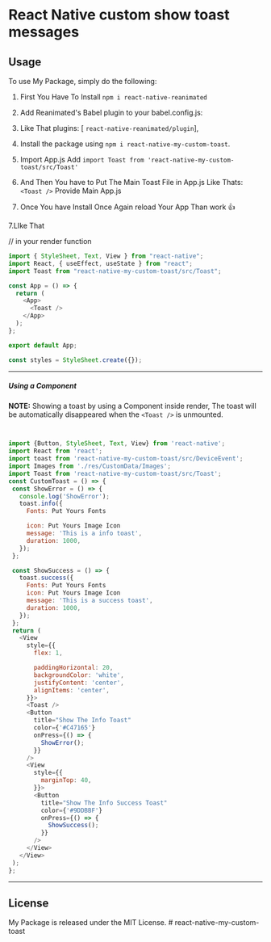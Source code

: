 # React Native custom show toast messages

## Usage

To use My Package, simply do the following:

1. First You Have To Install `npm i react-native-reanimated`

2. Add Reanimated's Babel plugin to your babel.config.js:

3. Like That plugins: [ `react-native-reanimated/plugin`],

4. Install the package using `npm i react-native-my-custom-toast`.

5. Import App.js Add `import Toast from 'react-native-my-custom-toast/src/Toast'`

6. And Then You have to Put The Main Toast File in App.js Like Thats:`<Toast />` Provide Main App.js

7. Once You have Install Once Again reload Your App Than work 👍

7.LIke That

// in your render function

```js
import { StyleSheet, Text, View } from "react-native";
import React, { useEffect, useState } from "react";
import Toast from "react-native-my-custom-toast/src/Toast";

const App = () => {
  return (
    <App>
      <Toast />
    </App>
  );
};

export default App;

const styles = StyleSheet.create({});
```

---

##### **Using a Component**

**NOTE:**
Showing a toast by using a Component inside render, The toast will be automatically disappeared when the `<Toast />` is unmounted.

```js


import {Button, StyleSheet, Text, View} from 'react-native';
import React from 'react';
import toast from 'react-native-my-custom-toast/src/DeviceEvent';
import Images from './res/CustomData/Images';
import Toast from 'react-native-my-custom-toast/src/Toast';
const CustomToast = () => {
 const ShowError = () => {
   console.log('ShowError');
   toast.info({
     Fonts: Put Yours Fonts

     icon: Put Yours Image Icon
     message: 'This is a info toast',
     duration: 1000,
   });
 };

 const ShowSuccess = () => {
   toast.success({
     Fonts: Put Yours Fonts
     icon: Put Yours Image Icon
     message: 'This is a success toast',
     duration: 1000,
   });
 };
 return (
   <View
     style={{
       flex: 1,

       paddingHorizontal: 20,
       backgroundColor: 'white',
       justifyContent: 'center',
       alignItems: 'center',
     }}>
     <Toast />
     <Button
       title="Show The Info Toast"
       color={'#C47165'}
       onPress={() => {
         ShowError();
       }}
     />
     <View
       style={{
         marginTop: 40,
       }}>
       <Button
         title="Show The Info Success Toast"
         color={'#9DDBBF'}
         onPress={() => {
           ShowSuccess();
         }}
       />
     </View>
   </View>
 );
};


```

---

## License

My Package is released under the MIT License.
#   r e a c t - n a t i v e - m y - c u s t o m - t o a s t  
 